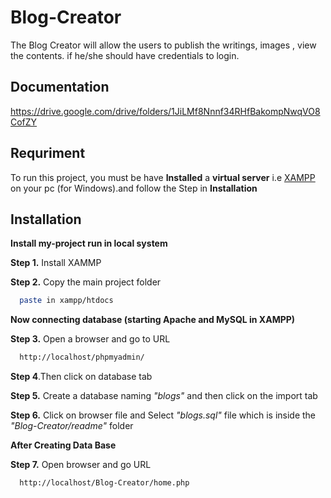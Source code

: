 # Blog-Creator

The Blog Creator will allow the users to publish the writings, images , view the contents. if he/she should have credentials to login.

## Documentation

https://drive.google.com/drive/folders/1JiLMf8Nnnf34RHfBakompNwqVO8CofZY
 

## Requriment

To run this project, you must be have **Installed** a **virtual server** i.e [XAMPP](https://www.apachefriends.org/download.html) on your pc (for Windows).and follow the Step in **Installation**


## Installation

**Install my-project  run in local system**

**Step 1.** Install XAMMP

**Step 2.** Copy the main project folder

```bash
  paste in xampp/htdocs
```

**Now connecting database (starting Apache and MySQL in XAMPP)**

**Step 3.** Open a browser and go to URL 

```bash
  http://localhost/phpmyadmin/
```

**Step 4**.Then click on database tab

**Step 5.** Create a database naming *"blogs"*
and then click on the import tab

**Step 6.** Click on browser file and Select *"blogs.sql"* file which is inside the *"Blog-Creator/readme"* folder

**After Creating Data Base**

**Step 7.** Open browser and go URL 
```bash
  http://localhost/Blog-Creator/home.php
```
